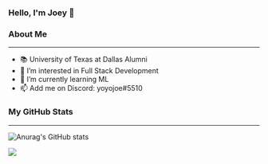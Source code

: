 ### Hello, I'm Joey 👋
### About Me
---
- 📚 University of Texas at Dallas Alumni
- 👀 I’m interested in Full Stack Development
- 🌱 I’m currently learning ML
- 📫 Add me on Discord: yoyojoe#5510
### My GitHub Stats
---
![Anurag's GitHub stats](https://github-readme-stats.vercel.app/api?username=joeychrys&show_icons=true&theme=radical)
<p align='start'>
<img align="center" src="https://github-readme-stats.vercel.app/api/top-langs/?username=joeychrys&title_color=ffffff&text_color=c9cacc&icon_color=2bbc8a&bg_color=1d1f21" />
</p>
